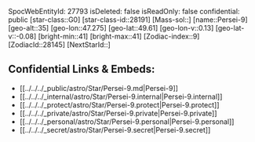 ﻿---
location: [49.61,-47.275,35]
type: Star
tags:
- astro/Star

---
SpocWebEntityId: 27793
isDeleted: false
isReadOnly: false
confidential: public
[star-class::G0]
[star-class-id::28191]
[Mass-sol::]
[name::Persei-9]
[geo-alt::35]
[geo-lon::47.275]
[geo-lat::49.61]
[geo-lon-v::0.13]
[geo-lat-v::-0.08]
[bright-min::41]
[bright-max::41]
[Zodiac-index::9]
[ZodiacId::28145]
[NextStarId::]



## Confidential Links & Embeds: 
- [[../../../_public/astro/Star/Persei-9.md|Persei-9]] 
- [[../../../_internal/astro/Star/Persei-9.internal|Persei-9.internal]] 
- [[../../../_protect/astro/Star/Persei-9.protect|Persei-9.protect]] 
- [[../../../_private/astro/Star/Persei-9.private|Persei-9.private]] 
- [[../../../_personal/astro/Star/Persei-9.personal|Persei-9.personal]] 
- [[../../../_secret/astro/Star/Persei-9.secret|Persei-9.secret]] 
